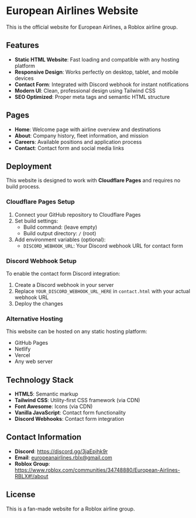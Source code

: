 # European Airlines Website

This is the official website for European Airlines, a Roblox airline group.

## Features

- **Static HTML Website**: Fast loading and compatible with any hosting platform
- **Responsive Design**: Works perfectly on desktop, tablet, and mobile devices
- **Contact Form**: Integrated with Discord webhook for instant notifications
- **Modern UI**: Clean, professional design using Tailwind CSS
- **SEO Optimized**: Proper meta tags and semantic HTML structure

## Pages

- **Home**: Welcome page with airline overview and destinations
- **About**: Company history, fleet information, and mission
- **Careers**: Available positions and application process
- **Contact**: Contact form and social media links

## Deployment

This website is designed to work with **Cloudflare Pages** and requires no build process.

### Cloudflare Pages Setup

1. Connect your GitHub repository to Cloudflare Pages
2. Set build settings:
   - Build command: (leave empty)
   - Build output directory: `/` (root)
3. Add environment variables (optional):
   - `DISCORD_WEBHOOK_URL`: Your Discord webhook URL for contact form

### Discord Webhook Setup

To enable the contact form Discord integration:

1. Create a Discord webhook in your server
2. Replace `YOUR_DISCORD_WEBHOOK_URL_HERE` in `contact.html` with your actual webhook URL
3. Deploy the changes

### Alternative Hosting

This website can be hosted on any static hosting platform:
- GitHub Pages
- Netlify
- Vercel
- Any web server

## Technology Stack

- **HTML5**: Semantic markup
- **Tailwind CSS**: Utility-first CSS framework (via CDN)
- **Font Awesome**: Icons (via CDN)
- **Vanilla JavaScript**: Contact form functionality
- **Discord Webhooks**: Contact form integration

## Contact Information

- **Discord**: https://discord.gg/3jaEpjhk9r
- **Email**: europeanairlines.rblx@gmail.com
- **Roblox Group**: https://www.roblox.com/communities/34748880/European-Airlines-RBLX#!/about

## License

This is a fan-made website for a Roblox airline group.
